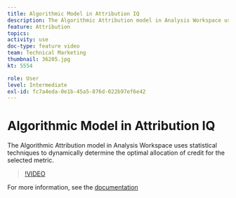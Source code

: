 ```yaml
---
title: Algorithmic Model in Attribution IQ
description: The Algorithmic Attribution model in Analysis Workspace uses statistical techniques to dynamically determine the optimal allocation of credit for the selected metric.
feature: Attribution
topics: 
activity: use
doc-type: feature video
team: Technical Marketing
thumbnail: 36205.jpg
kt: 5554

role: User
level: Intermediate
exl-id: fc7a4eda-0e1b-45a5-876d-022b97ef6e42
---
```

# Algorithmic Model in Attribution IQ

The Algorithmic Attribution model in Analysis Workspace uses statistical techniques to dynamically determine the optimal allocation of credit for the selected metric.

>[!VIDEO](https://video.tv.adobe.com/v/36205/?quality=12&learn=on)

For more information, see the [documentation](https://docs.adobe.com/content/help/en/analytics/analyze/analysis-workspace/attribution/algorithmic.html)
